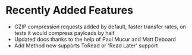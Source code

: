 # Recently Added Features #

* GZIP compression requests added by default, faster transfer rates, on tests it would compress payloads by half
* Updated docs thanks to the help of Paul Mucur and Matt Deboard
* Add Method now supports ToRead or 'Read Later' support
